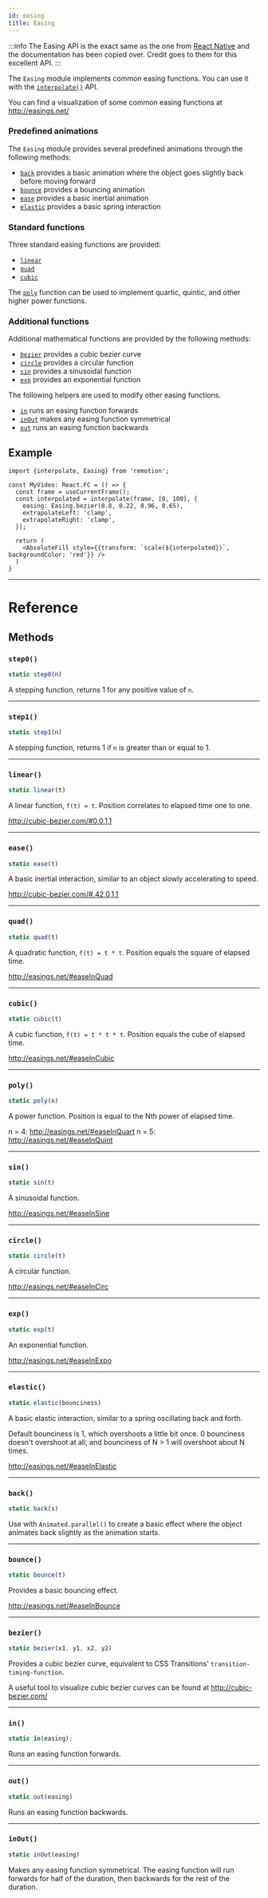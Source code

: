 ```yaml
---
id: easing
title: Easing
---
```


:::info
The Easing API is the exact same as the one from [React Native](https://reactnative.dev/docs/easing) and the documentation has been copied over. Credit goes to them for this excellent API.
:::

The `Easing` module implements common easing functions. You can use it with the [`interpolate()`](/docs/interpolate) API.

You can find a visualization of some common easing functions at http://easings.net/

### Predefined animations

The `Easing` module provides several predefined animations through the following methods:

- [`back`](/docs/easing#back) provides a basic animation where the object goes slightly back before moving forward
- [`bounce`](/docs/easing#bounce) provides a bouncing animation
- [`ease`](/docs/easing#ease) provides a basic inertial animation
- [`elastic`](/docs/easing#elastic) provides a basic spring interaction

### Standard functions

Three standard easing functions are provided:

- [`linear`](/docs/easing#linear)
- [`quad`](/docs/easing#quad)
- [`cubic`](/docs/easing#cubic)

The [`poly`](/docs/easing#poly) function can be used to implement quartic, quintic, and other higher power functions.

### Additional functions

Additional mathematical functions are provided by the following methods:

- [`bezier`](/docs/easing#bezier) provides a cubic bezier curve
- [`circle`](/docs/easing#circle) provides a circular function
- [`sin`](/docs/easing#sin) provides a sinusoidal function
- [`exp`](/docs/easing#exp) provides an exponential function

The following helpers are used to modify other easing functions.

- [`in`](/docs/easing#in) runs an easing function forwards
- [`inOut`](/docs/easing#inout) makes any easing function symmetrical
- [`out`](/docs/easing#out) runs an easing function backwards

## Example

```tsx
import {interpolate, Easing} from 'remotion';

const MyVideo: React.FC = () => {
  const frame = useCurrentFrame();
  const interpolated = interpolate(frame, [0, 100], {
    easing: Easing.bezier(0.8, 0.22, 0.96, 0.65),
    extrapolateLeft: 'clamp',
    extrapolateRight: 'clamp',
  });

  return (
    <AbsoluteFill style={{transform: `scale(${interpolated})`, backgroundColor: 'red'}} />
  )
}
```

---

# Reference

## Methods

### `step0()`

```jsx
static step0(n)
```

A stepping function, returns 1 for any positive value of `n`.

---

### `step1()`

```jsx
static step1(n)
```

A stepping function, returns 1 if `n` is greater than or equal to 1.

---

### `linear()`

```jsx
static linear(t)
```

A linear function, `f(t) = t`. Position correlates to elapsed time one to one.

http://cubic-bezier.com/#0,0,1,1

---

### `ease()`

```jsx
static ease(t)
```

A basic inertial interaction, similar to an object slowly accelerating to speed.

http://cubic-bezier.com/#.42,0,1,1

---

### `quad()`

```jsx
static quad(t)
```

A quadratic function, `f(t) = t * t`. Position equals the square of elapsed time.

http://easings.net/#easeInQuad

---

### `cubic()`

```jsx
static cubic(t)
```

A cubic function, `f(t) = t * t * t`. Position equals the cube of elapsed time.

http://easings.net/#easeInCubic

---

### `poly()`

```jsx
static poly(n)
```

A power function. Position is equal to the Nth power of elapsed time.

n = 4: http://easings.net/#easeInQuart n = 5: http://easings.net/#easeInQuint

---

### `sin()`

```jsx
static sin(t)
```

A sinusoidal function.

http://easings.net/#easeInSine

---

### `circle()`

```jsx
static circle(t)
```

A circular function.

http://easings.net/#easeInCirc

---

### `exp()`

```jsx
static exp(t)
```

An exponential function.

http://easings.net/#easeInExpo

---

### `elastic()`

```jsx
static elastic(bounciness)
```

A basic elastic interaction, similar to a spring oscillating back and forth.

Default bounciness is 1, which overshoots a little bit once. 0 bounciness doesn't overshoot at all, and bounciness of N > 1 will overshoot about N times.

http://easings.net/#easeInElastic

---

### `back()`

```jsx
static back(s)
```

Use with `Animated.parallel()` to create a basic effect where the object animates back slightly as the animation starts.

---

### `bounce()`

```jsx
static bounce(t)
```

Provides a basic bouncing effect.

http://easings.net/#easeInBounce

---

### `bezier()`

```jsx
static bezier(x1, y1, x2, y2)
```

Provides a cubic bezier curve, equivalent to CSS Transitions' `transition-timing-function`.

A useful tool to visualize cubic bezier curves can be found at http://cubic-bezier.com/

---

### `in()`

<!-- prettier-ignore-start -->
```jsx
static in(easing);
```
<!-- prettier-ignore-end -->

Runs an easing function forwards.

---

### `out()`

```jsx
static out(easing)
```

Runs an easing function backwards.

---

### `inOut()`

```jsx
static inOut(easing)
```

Makes any easing function symmetrical. The easing function will run forwards for half of the duration, then backwards for the rest of the duration.

